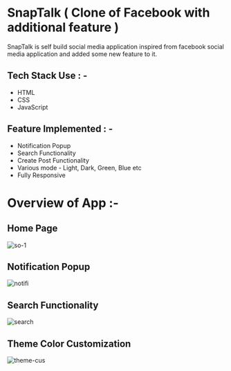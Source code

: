 # SnapTalk ( Clone of Facebook with additional feature )

<p>SnapTalk is self build social media application inspired from facebook social media application and added some new feature to it.</p>





## Tech Stack Use : -

  - HTML
  - CSS
  - JavaScript
  
## Feature Implemented : -
  - Notification Popup
  - Search Functionality
  - Create Post Functionality
  - Various mode - Light, Dark, Green, Blue etc
  - Fully Responsive

# Overview of App :-

## Home Page
![so-1](https://user-images.githubusercontent.com/101358022/226634874-c1b017d3-c68a-4a75-bcf5-556806816a12.png)

## Notification Popup
![notifi](https://user-images.githubusercontent.com/101358022/226635023-b2aa1500-32cd-4031-ac00-a8cea1cb6cad.png)

## Search Functionality
![search](https://user-images.githubusercontent.com/101358022/226635248-325bf893-7056-4d52-a7d4-4a21f8c6794d.png)

## Theme Color Customization
![theme-cus](https://user-images.githubusercontent.com/101358022/226635419-3cc37d6c-22e4-4b72-b3b5-6b74e9a0caf1.png)
